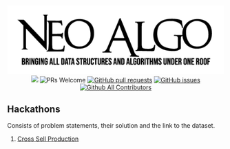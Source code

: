 <p align="center">
<img src="../img/neo_algo.png" /><br>
<a href="https://github.com/TesseractCoding/NeoAlgo/blob/master/LICENSE" target="_blank"><img src="https://img.shields.io/github/license/tesseractcoding/neoalgo?style=for-the-badge" /></a> <img src="https://img.shields.io/badge/PRs-welcome-brightgreen.svg?style=for-the-badge" alt="PRs Welcome" /> <a href="https://github.com/TesseractCoding/NeoAlgo/pulls" target="_blank"><img alt="GitHub pull requests" src="https://img.shields.io/github/issues-pr/tesseractcoding/neoalgo?style=for-the-badge" /></a> <a href="https://github.com/TesseractCoding/NeoAlgo/issues" target="_blank"><img alt="GitHub issues" src="https://img.shields.io/github/issues/tesseractcoding/neoalgo?style=for-the-badge" /></a> <a href="https://github.com/TesseractCoding/NeoAlgo/blob/master/README.md#contributors-" target="_blank"><img alt="Github All Contributors" src="https://img.shields.io/github/all-contributors/tesseractcoding/neoalgo?style=for-the-badge" /></a>
</p>

## Hackathons

Consists of problem statements, their solution and the link to the dataset. 

1. [Cross Sell Production](https://github.com/bhav09/NeoAlgo/tree/master/Hackathon/Cross%20Sell%20Production)
